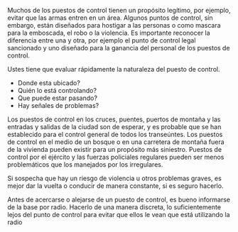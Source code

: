 [Title]: # (Evaluación)
[Order]: # (0)

Muchos de los puestos de control tienen un propósito legítimo, por ejemplo, evitar que las armas entren en un área. Algunos puntos de control, sin embargo, están diseñados para hostigar a las personas o como mascara para la emboscada, el robo o la violencia. Es importante reconocer la diferencia entre una y otra, por ejemplo el punto de control legal sancionado y uno diseñado para la ganancia del personal de los puestos de control.

Ustes tiene que evaluar rápidamente la naturaleza del puesto de control.

*   Donde esta ubicado?
*   Quién lo está controlando?
*   Que puede estar pasando?
*   Hay señales de problemas?

Los puestos de control en los cruces, puentes, puertos de montaña y las entradas y salidas de la ciudad son de esperar, y es probable que se han establecido para el control general de todos los transeúntes. Los puestos de control en el medio de un bosque o en una carretera de montaña fuera de la vivienda pueden existir para un propósito más siniestro. Puestos de control por el ejército y las fuerzas policiales regulares pueden ser menos problemáticos que los manejados por los irregulares.

Si sospecha que hay un riesgo de violencia u otros problemas graves, es mejor dar la vuelta o conducir de manera constante, si es seguro hacerlo.

Antes de acercarse o alejarse de un puesto de control, es bueno informarse de la base por radio. Hacerlo de una manera discreta, lo suficientemente lejos del punto de control para evitar que ellos le vean que está utilizando la radio